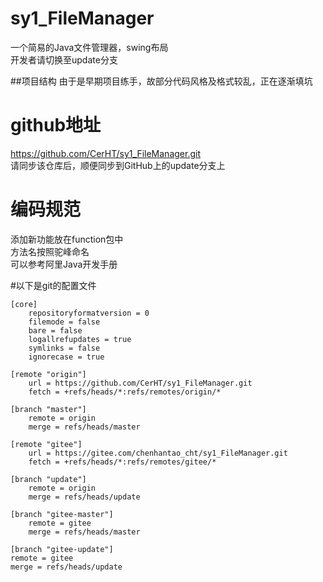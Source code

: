 # sy1_FileManager
一个简易的Java文件管理器，swing布局  
开发者请切换至update分支

##项目结构
由于是早期项目练手，故部分代码风格及格式较乱，正在逐渐填坑

# github地址
https://github.com/CerHT/sy1_FileManager.git  
请同步该仓库后，顺便同步到GitHub上的update分支上

# 编码规范
添加新功能放在function包中  
方法名按照驼峰命名  
可以参考阿里Java开发手册  

#以下是git的配置文件
```
[core]
    repositoryformatversion = 0
    filemode = false
    bare = false
    logallrefupdates = true
    symlinks = false
    ignorecase = true

[remote "origin"]
    url = https://github.com/CerHT/sy1_FileManager.git
    fetch = +refs/heads/*:refs/remotes/origin/*

[branch "master"]
    remote = origin
    merge = refs/heads/master

[remote "gitee"]
    url = https://gitee.com/chenhantao_cht/sy1_FileManager.git
    fetch = +refs/heads/*:refs/remotes/gitee/*

[branch "update"]
    remote = origin
    merge = refs/heads/update

[branch "gitee-master"]
    remote = gitee
    merge = refs/heads/master

[branch "gitee-update"]
remote = gitee
merge = refs/heads/update 

```